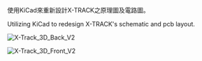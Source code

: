使用KiCad來重新設計X-TRACK之原理圖及電路圖。

Utilizing KiCad to redesign X-TRACK's schematic and pcb layout.

![X-Track_3D_Back_V2](https://user-images.githubusercontent.com/4519021/147228087-4412b867-17dd-43d5-b9d4-76cc81bff1e9.png)

![X-Track_3D_Front_V2](https://user-images.githubusercontent.com/4519021/147228105-730c4466-00ab-4885-beac-4a72717f1290.png)

